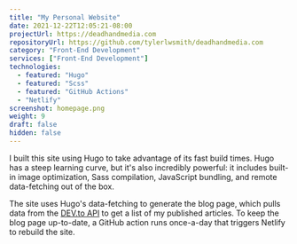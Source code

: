 ```yaml
---
title: "My Personal Website"
date: 2021-12-22T12:05:21-08:00
projectUrl: https://deadhandmedia.com
repositoryUrl: https://github.com/tylerlwsmith/deadhandmedia.com
category: "Front-End Development"
services: ["Front-End Development"]
technologies:
  - featured: "Hugo"
  - featured: "Scss"
  - featured: "GitHub Actions"
  - "Netlify"
screenshot: homepage.png
weight: 9
draft: false
hidden: false
---
```


I built this site using Hugo to take advantage of its fast build times. Hugo has a steep learning curve, but it's also incredibly powerful: it includes built-in image optimization, Sass compilation, JavaScript bundling, and remote data-fetching out of the box.

The site uses Hugo's data-fetching to generate the blog page, which pulls data from the [DEV.to API](https://developers.forem.com/api) to get a list of my published articles. To keep the blog page up-to-date, a GitHub action runs once-a-day that triggers Netlify to rebuild the site.
